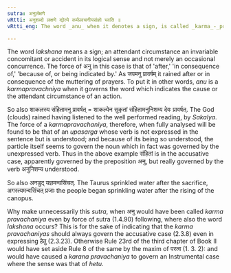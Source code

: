 ```yaml
---
sutra: अनुर्लक्षणे
vRtti: अनुशब्दो लक्षणे द्योत्ये कर्मप्रवचनीयसंज्ञो भवति ॥
vRtti_eng: The word _anu_ when it denotes a sign, is called _karma_-_pravachaniya_.

---
```

The word _lakshana_ means a sign; an attendant circumstance an invariable concomitant or accident in its logical sense and not merely an occasional concurrence. The force of अनु in this case is that of 'after,' 'in consequence of,' 'because of, or being indicated by.' As जपमनु प्रावर्षम् it rained after or in consequence of the muttering of prayers. To put it in other words, _anu_ is a _karmapravachniya_ when it governs the word which indicates the cause or the attendant circumstance of an action.

So also शाकलस्य संहितामनु प्रावर्षत् = शाकल्येन सुकृतां संहितामनुनिशम्य देवः प्रावर्षत्. The God (clouds) rained having listened to the well performed reading, by _Sakalya_. The force of a _karmapravachaniya_, therefore, when fully analysed will be found to be that of an _upasarga_ whose verb is not expressed in the sentence but is understood; and because of its being so understood, the particle itself seems to govern the noun which in fact was governed by the unexpressed verb. Thus in the above example संहितां is in the accusative case, apparently governed by the preposition अनु, but really governed by the verb अनुनिशम्य understood.

So also अनडुद् यज्ञमन्वसिंचत्. The Taurus sprinkled water after the sacrifice, अगस्त्यमन्वसिंचत् प्रजाः the people began sprinkling water after the rising of the canopus.

Why make unnecessarily this _sutra_, when अनु would have been called _karma_ _pravachaniya_ even by force of sutra (1.4.90) following, where also the word _lakshana_ occurs? This is for the sake of indicating that the _karma_ _pravachaniyas_ should always govern the accusative case (2.3.8) even in expressing हेतु (2.3.23). Otherwise Rule 23rd of the third chapter of Book II would have set aside Rule 8 of the same by the maxim of परत्व (1. 3. 2): and would have caused a _karana_ _pravachaniya_ to govern an Instrumental case where the sense was that of _hetu_.